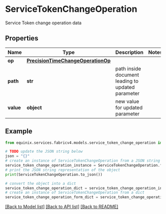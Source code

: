 # ServiceTokenChangeOperation

Service Token change operation data

## Properties

Name | Type | Description | Notes
------------ | ------------- | ------------- | -------------
**op** | [**PrecisionTimeChangeOperationOp**](PrecisionTimeChangeOperationOp.md) |  | 
**path** | **str** | path inside document leading to updated parameter | 
**value** | **object** | new value for updated parameter | 

## Example

```python
from equinix.services.fabricv4.models.service_token_change_operation import ServiceTokenChangeOperation

# TODO update the JSON string below
json = "{}"
# create an instance of ServiceTokenChangeOperation from a JSON string
service_token_change_operation_instance = ServiceTokenChangeOperation.from_json(json)
# print the JSON string representation of the object
print(ServiceTokenChangeOperation.to_json())

# convert the object into a dict
service_token_change_operation_dict = service_token_change_operation_instance.to_dict()
# create an instance of ServiceTokenChangeOperation from a dict
service_token_change_operation_form_dict = service_token_change_operation.from_dict(service_token_change_operation_dict)
```
[[Back to Model list]](../README.md#documentation-for-models) [[Back to API list]](../README.md#documentation-for-api-endpoints) [[Back to README]](../README.md)


